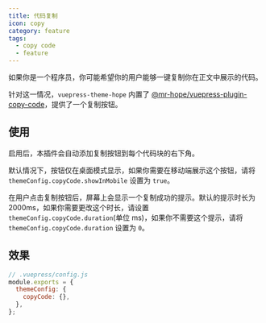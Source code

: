 ```yaml
---
title: 代码复制
icon: copy
category: feature
tags:
  - copy code
  - feature
---
```


如果你是一个程序员，你可能希望你的用户能够一键复制你在正文中展示的代码。

针对这一情况，`vuepress-theme-hope` 内置了 [@mr-hope/vuepress-plugin-copy-code](https://vuepress-theme-hope.github.io/copy-code/zh/)，提供了一个复制按钮。

<!-- more -->

## 使用

启用后，本插件会自动添加复制按钮到每个代码块的右下角。

默认情况下，按钮仅在桌面模式显示，如果你需要在移动端展示这个按钮，请将 `themeConfig.copyCode.showInMobile` 设置为 `true`。

在用户点击复制按钮后，屏幕上会显示一个复制成功的提示。默认的提示时长为 2000ms，如果你需要更改这个时长，请设置 `themeConfig.copyCode.duration`(单位 ms)，如果你不需要这个提示，请将 `themeConfig.copyCode.duration` 设置为 `0`。

## 效果

```js
// .vuepress/config.js
module.exports = {
  themeConfig: {
    copyCode: {},
  },
};
```
